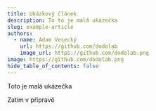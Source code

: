 ```yaml
---
title: Ukázkový článek
description: To to je malá ukázečka
slug: example-article
authors:
  - name: Adam Vesecký
    url: https://github.com/dodolab
    image_url: https://github.com/dodolab.png
image: https://github.com/dodolab.png
hide_table_of_contents: false
---
```


Toto je malá ukázečka


<!--truncate-->

Zatím v přípravě